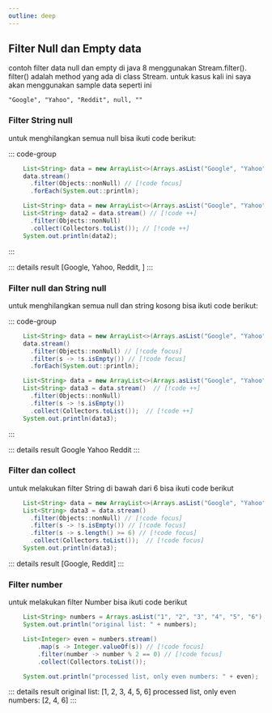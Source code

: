 ```yaml
---
outline: deep
---
```


## Filter Null dan Empty data

contoh filter data null dan empty di java 8 menggunakan Stream.filter(). filter() adalah method yang ada di class Stream. 
untuk kasus kali ini saya akan menggunakan sample data seperti ini

```
"Google", "Yahoo", "Reddit", null, ""
```

### Filter String null

untuk menghilangkan semua null bisa ikuti code berikut:

::: code-group
```java [without variable]
    List<String> data = new ArrayList<>(Arrays.asList("Google", "Yahoo", "Reddit", null, ""));
    data.stream()
      .filter(Objects::nonNull) // [!code focus]
      .forEach(System.out::println);
```
```java [with variable]
    List<String> data = new ArrayList<>(Arrays.asList("Google", "Yahoo", "Reddit", null, ""));
    List<String> data2 = data.stream() // [!code ++]
      .filter(Objects::nonNull)
      .collect(Collectors.toList()); // [!code ++]
    System.out.println(data2);
```
:::

::: details result
[Google, Yahoo, Reddit, ]
:::

### Filter null dan String null

untuk menghilangkan semua null dan string kosong bisa ikuti code berikut:

::: code-group
```java [without variable]
    List<String> data = new ArrayList<>(Arrays.asList("Google", "Yahoo", "Reddit", null, ""));
    data.stream()
      .filter(Objects::nonNull) // [!code focus]
      .filter(s -> !s.isEmpty()) // [!code focus]
      .forEach(System.out::println);

```

```java [with variable]
    List<String> data = new ArrayList<>(Arrays.asList("Google", "Yahoo", "Reddit", null, ""));
    List<String> data3 = data.stream()  // [!code ++]
      .filter(Objects::nonNull)
      .filter(s -> !s.isEmpty())
      .collect(Collectors.toList());  // [!code ++]
    System.out.println(data3);
```
:::

::: details result
Google
Yahoo
Reddit
:::

### Filter dan collect
untuk melakukan filter String di bawah dari 6 bisa ikuti code berikut

```java
    List<String> data = new ArrayList<>(Arrays.asList("Google", "Yahoo", "Reddit", null, ""));
    List<String> data3 = data.stream()
      .filter(Objects::nonNull) // [!code focus]
      .filter(s -> !s.isEmpty()) // [!code focus] 
      .filter(s -> s.length() >= 6) // [!code focus]
      .collect(Collectors.toList());  // [!code focus]
    System.out.println(data3);
```

::: details result
[Google, Reddit]
:::

### Filter number

untuk melakukan filter Number bisa ikuti code berikut

```java
    List<String> numbers = Arrays.asList("1", "2", "3", "4", "5", "6");
    System.out.println("original list: " + numbers);

    List<Integer> even = numbers.stream()
        .map(s -> Integer.valueOf(s)) // [!code focus]
        .filter(number -> number % 2 == 0) // [!code focus]
        .collect(Collectors.toList());

    System.out.println("processed list, only even numbers: " + even);
```

::: details result
original list: [1, 2, 3, 4, 5, 6]
processed list, only even numbers: [2, 4, 6]
:::

